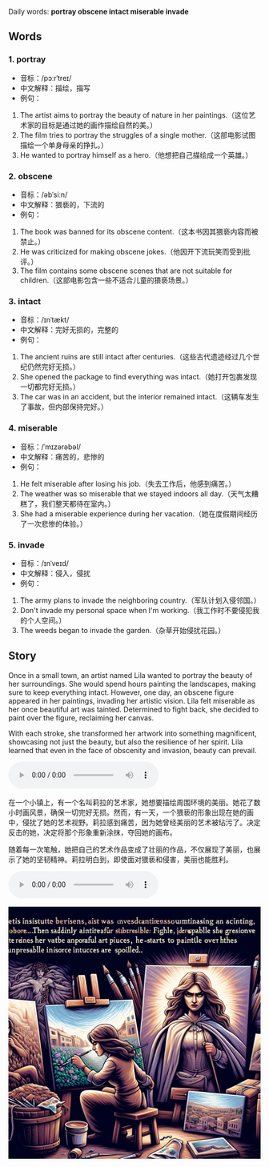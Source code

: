 Daily words: **portray obscene intact miserable invade**

## Words
### 1. portray
- 音标：/pɔːrˈtreɪ/ <span style="cursor: pointer;" onclick="document.getElementById('audio-player-1').play()"><i class="fas fa-volume-up"></i></span>
<audio id="audio-player-1" src="audios/words/portray.mp3" style="display:none;"></audio>
- 中文解释：描绘，描写
- 例句：
1. The artist aims to portray the beauty of nature in her paintings.（这位艺术家的目标是通过她的画作描绘自然的美。）
2. The film tries to portray the struggles of a single mother.（这部电影试图描绘一个单身母亲的挣扎。）
3. He wanted to portray himself as a hero.（他想把自己描绘成一个英雄。）

### 2. obscene
- 音标：/əbˈsiːn/ <span style="cursor: pointer;" onclick="document.getElementById('audio-player-2').play()"><i class="fas fa-volume-up"></i></span>
<audio id="audio-player-2" src="audios/words/obscene.mp3" style="display:none;"></audio>
- 中文解释：猥亵的，下流的
- 例句：
1. The book was banned for its obscene content.（这本书因其猥亵内容而被禁止。）
2. He was criticized for making obscene jokes.（他因开下流玩笑而受到批评。）
3. The film contains some obscene scenes that are not suitable for children.（这部电影包含一些不适合儿童的猥亵场景。）

### 3. intact
- 音标：/ɪnˈtækt/ <span style="cursor: pointer;" onclick="document.getElementById('audio-player-3').play()"><i class="fas fa-volume-up"></i></span>
<audio id="audio-player-3" src="audios/words/intact.mp3" style="display:none;"></audio>
- 中文解释：完好无损的，完整的
- 例句：
1. The ancient ruins are still intact after centuries.（这些古代遗迹经过几个世纪仍然完好无损。）
2. She opened the package to find everything was intact.（她打开包裹发现一切都完好无损。）
3. The car was in an accident, but the interior remained intact.（这辆车发生了事故，但内部保持完好。）

### 4. miserable
- 音标：/ˈmɪzərəbəl/ <span style="cursor: pointer;" onclick="document.getElementById('audio-player-4').play()"><i class="fas fa-volume-up"></i></span>
<audio id="audio-player-4" src="audios/words/miserable.mp3" style="display:none;"></audio>
- 中文解释：痛苦的，悲惨的
- 例句：
1. He felt miserable after losing his job.（失去工作后，他感到痛苦。）
2. The weather was so miserable that we stayed indoors all day.（天气太糟糕了，我们整天都待在室内。）
3. She had a miserable experience during her vacation.（她在度假期间经历了一次悲惨的体验。）

### 5. invade
- 音标：/ɪnˈveɪd/ <span style="cursor: pointer;" onclick="document.getElementById('audio-player-5').play()"><i class="fas fa-volume-up"></i></span>
<audio id="audio-player-5" src="audios/words/invade.mp3" style="display:none;"></audio>
- 中文解释：侵入，侵扰
- 例句：
1. The army plans to invade the neighboring country.（军队计划入侵邻国。）
2. Don't invade my personal space when I'm working.（我工作时不要侵犯我的个人空间。）
3. The weeds began to invade the garden.（杂草开始侵扰花园。）

## Story
Once in a small town, an artist named Lila wanted to portray the beauty of her surroundings. She would spend hours painting the landscapes, making sure to keep everything intact. However, one day, an obscene figure appeared in her paintings, invading her artistic vision. Lila felt miserable as her once beautiful art was tainted. Determined to fight back, she decided to paint over the figure, reclaiming her canvas.

With each stroke, she transformed her artwork into something magnificent, showcasing not just the beauty, but also the resilience of her spirit. Lila learned that even in the face of obscenity and invasion, beauty can prevail.

<audio controls>
<source src="https://files.dwong.top/2024-08-01-english.mp3" type="audio/mpeg">
你的浏览器不支持音频元素。
</audio>


在一个小镇上，有一个名叫莉拉的艺术家，她想要描绘周围环境的美丽。她花了数小时画风景，确保一切完好无损。然而，有一天，一个猥亵的形象出现在她的画中，侵扰了她的艺术视野。莉拉感到痛苦，因为她曾经美丽的艺术被玷污了。决定反击的她，决定将那个形象重新涂抹，夺回她的画布。

随着每一次笔触，她把自己的艺术作品变成了壮丽的作品，不仅展现了美丽，也展示了她的坚韧精神。莉拉明白到，即使面对猥亵和侵害，美丽也能胜利。

<audio controls>
<source src="https://files.dwong.top/2024-08-01-chinese.mp3" type="audio/mpeg">
你的浏览器不支持音频元素。
</audio>


![story](./images/2024-08-01.png)

